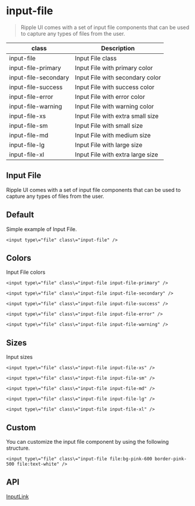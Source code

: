# input-file

> Ripple UI comes with a set of input file components that can be used to capture any types of files from the user.

| class                | Description                      |
| -------------------- | -------------------------------- |
| input-file           | Input File class                 |
| input-file-primary   | Input File with primary color    |
| input-file-secondary | Input File with secondary color  |
| input-file-success   | Input File with success color    |
| input-file-error     | Input File with error color      |
| input-file-warning   | Input File with warning color    |
| input-file-xs        | Input File with extra small size |
| input-file-sm        | Input File with small size       |
| input-file-md        | Input File with medium size      |
| input-file-lg        | Input File with large size       |
| input-file-xl        | Input File with extra large size |

## Input File

Ripple UI comes with a set of input file components that can be used to capture any types of files from the user.

## [​](#default)Default

Simple example of Input File.

    <input type\="file" class\="input-file" />

## [​](#colors)Colors

Input File colors

    <input type\="file" class\="input-file input-file-primary" />

    <input type\="file" class\="input-file input-file-secondary" />

    <input type\="file" class\="input-file input-file-success" />

    <input type\="file" class\="input-file input-file-error" />

    <input type\="file" class\="input-file input-file-warning" />

## [​](#sizes)Sizes

Input sizes

    <input type\="file" class\="input-file input-file-xs" />

    <input type\="file" class\="input-file input-file-sm" />

    <input type\="file" class\="input-file input-file-md" />

    <input type\="file" class\="input-file input-file-lg" />

    <input type\="file" class\="input-file input-file-xl" />

## [​](#custom)Custom

You can customize the input file component by using the following structure.

    <input type\="file" class\="input-file file:bg-pink-600 border-pink-500 file:text-white" />

## [​](#api)API

[Input](/docs/components/input)[Link](/docs/components/link)
